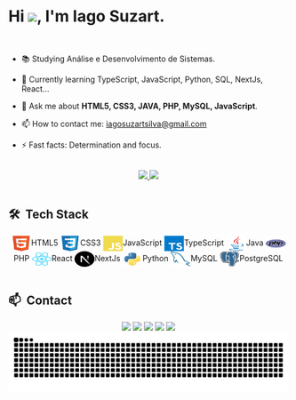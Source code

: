 <h1 align="left">Hi <img src="https://raw.githubusercontent.com/kaueMarques/kaueMarques/master/hi.gif" height="30px">, I'm Iago Suzart.</h1> <br>

- 📚 Studying Análise e Desenvolvimento de Sistemas.

- 🌱 Currently learning TypeScript, JavaScript, Python, SQL, NextJs, React...

- 💬 Ask me about **HTML5, CSS3, JAVA, PHP, MySQL, JavaScript**.
  
- 📫 How to contact me: iagosuzartsilva@gmail.com
  
- ⚡ Fast facts: Determination and focus.
<br>
<div align="center">
  <a href="https://github.com/iagosuzartdev">
  <img height="180em" src="https://github-readme-stats.vercel.app/api?username=iagosuzartdev&show_icons=true&theme=radical&include_all_commits=true"/>
  <img height="180em" src="https://github-readme-stats.vercel.app/api/top-langs/?username=iagosuzartdev&langs_count=20&layout=compact&theme=radical&hide=html,hack&exclude_repo=RUCSAL,agenda-voluntarios_javaweb,python_with_ia,fullstackweek-donalds,rapibox,rapibox.com"/>
  </a>
</div>
<br>

## 🛠 &nbsp;Tech Stack

<div style=!display: inline_block align="center">
  <img align="center" alt="Iago-HTML" height="28" width="36" src="https://raw.githubusercontent.com/devicons/devicon/master/icons/html5/html5-original.svg">HTML5
  <img align="center" alt="Iago-CSS" height="28" width="36" src="https://raw.githubusercontent.com/devicons/devicon/master/icons/css3/css3-original.svg">CSS3
  <img align="center" alt="Iago-JS" height="28" width="36" src="https://raw.githubusercontent.com/devicons/devicon/master/icons/javascript/javascript-plain.svg">JavaScript
  <img align="center" alt="Iago-MongoDB" height="28" width="36" src="https://raw.githubusercontent.com/devicons/devicon/master/icons/typescript/typescript-plain.svg">TypeScript
  <img align="center" alt="Iago-Java" height="28" width="36" src="https://raw.githubusercontent.com/devicons/devicon/master/icons/java/java-original.svg">Java
  <img align="center" alt="Iago-PHP" height="28" width="36" src="https://raw.githubusercontent.com/devicons/devicon/master/icons/php/php-original.svg">PHP
  <img align="center" alt="Iago-React" height="28" width="36" src="https://raw.githubusercontent.com/devicons/devicon/master/icons/react/react-original.svg">React
<img align="center" alt="Iago-Next" height="28" width="36" src="https://raw.githubusercontent.com/devicons/devicon/master/icons/nextjs/nextjs-original.svg">NextJs
  <img align="center" alt="Iago-Python" height="28" width="36" src="https://raw.githubusercontent.com/devicons/devicon/master/icons/python/python-original.svg">Python
  <img align="center" alt="Iago-Mysql" height="28" width="36" src="https://raw.githubusercontent.com/devicons/devicon/master/icons/mysql/mysql-original.svg">MySQL
  <img align="center" alt="Iago-Postgresql" height="28" width="36" src="https://raw.githubusercontent.com/devicons/devicon/master/icons/postgresql/postgresql-original.svg">PostgreSQL  
</div>
<br>

## 📫 &nbsp;Contact

<div align="center">
  <a href="mailto:iagosuzartsilva@gmail.com" target="_blank"> <img src="https://img.shields.io/badge/Gmail-D14836?style=for-the-badge&logo=gmail&logoColor=white" target="_blank"></a>
  <a href="https://github.com/iagosuzartdev" target="_blank"> <img src="https://img.shields.io/badge/GitHub-100000?style=for-the-badge&logo=github&logoColor=white" target="_blank"></a>
  <a href="linkedin.com/in/iago-suzart-silva-a23671339/" target="_blank"> <img src="https://img.shields.io/badge/LinkedIn-0077B5?style=for-the-badge&logo=linkedin&logoColor=white" target="_blank"></a>
  <a href="https://www.iagosuzart.com.br" target="_blank"> <img src="https://img.shields.io/badge/website-000000?style=for-the-badge&logo=About.me&logoColor=white" target="_blank"></a>
  <a href="https://www.instagram.com/um_estudante_de_ads/" target="_blank"> <img src="https://img.shields.io/badge/Instagram-E4405F?style=for-the-badge&logo=instagram&logoColor=white" target="_blank"></a>
</div>

<div align="center">
  <picture>
    <source media="(prefers-color-scheme: dark)" srcset="https://raw.githubusercontent.com/iagosuzartdev/iagosuzartdev/output/github-contribution-grid-snake-dark.svg">
    <source media="(prefers-color-scheme: light)" srcset="https://raw.githubusercontent.com/iagosuzartdev/iagosuzartdev/output/github-contribution-grid-snake.svg">
    <img alt="github contribution grid snake animation" src="https://raw.githubusercontent.com/iagosuzartdev/iagosuzartdev/output/github-contribution-grid-snake.svg">
  </picture>
</div>
